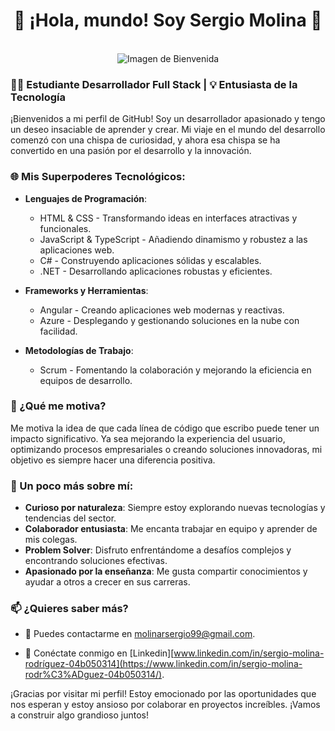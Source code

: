 <div align="center">
  <h1>👋 ¡Hola, mundo! Soy Sergio Molina 🌟</h1>
  <br>
  <img src="https://t4.ftcdn.net/jpg/03/10/26/27/360_F_310262727_laUeq9XnEmT5W8EfFXVtDioU8wVPehGG.jpg" alt="Imagen de Bienvenida">
</div>

### 🧑‍💻 Estudiante Desarrollador Full Stack | 💡 Entusiasta de la Tecnología

¡Bienvenidos a mi perfil de GitHub! Soy un desarrollador apasionado y tengo un deseo insaciable de aprender y crear. Mi viaje en el mundo del desarrollo comenzó con una chispa de curiosidad, y ahora esa chispa se ha convertido en una pasión por el desarrollo y la innovación.

### 🌐 Mis Superpoderes Tecnológicos:

- **Lenguajes de Programación**:
  - HTML & CSS - Transformando ideas en interfaces atractivas y funcionales.
  - JavaScript & TypeScript - Añadiendo dinamismo y robustez a las aplicaciones web.
  - C# - Construyendo aplicaciones sólidas y escalables.
  - .NET - Desarrollando aplicaciones robustas y eficientes.

- **Frameworks y Herramientas**:
  - Angular - Creando aplicaciones web modernas y reactivas.
  - Azure - Desplegando y gestionando soluciones en la nube con facilidad.

- **Metodologías de Trabajo**:
  - Scrum - Fomentando la colaboración y mejorando la eficiencia en equipos de desarrollo.

### 🚀 ¿Qué me motiva?

Me motiva la idea de que cada línea de código que escribo puede tener un impacto significativo. Ya sea mejorando la experiencia del usuario, optimizando procesos empresariales o creando soluciones innovadoras, mi objetivo es siempre hacer una diferencia positiva.

### 🌟 Un poco más sobre mí:

- **Curioso por naturaleza**: Siempre estoy explorando nuevas tecnologías y tendencias del sector.
- **Colaborador entusiasta**: Me encanta trabajar en equipo y aprender de mis colegas.
- **Problem Solver**: Disfruto enfrentándome a desafíos complejos y encontrando soluciones efectivas.
- **Apasionado por la enseñanza**: Me gusta compartir conocimientos y ayudar a otros a crecer en sus carreras.

### 📫 ¿Quieres saber más?

- 📧 Puedes contactarme en molinarsergio99@gmail.com.

- 💼 Conéctate conmigo en [Linkedin][www.linkedin.com/in/sergio-molina-rodríguez-04b050314](https://www.linkedin.com/in/sergio-molina-rodr%C3%ADguez-04b050314/).


¡Gracias por visitar mi perfil! Estoy emocionado por las oportunidades que nos esperan y estoy ansioso por colaborar en proyectos increíbles. ¡Vamos a construir algo grandioso juntos!

